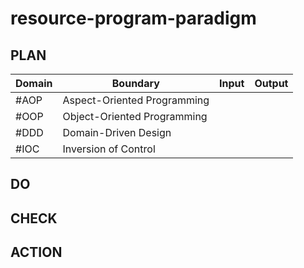 # resource-program-paradigm

## PLAN
|Domain|Boundary|Input|Output|
|---|---|---|---|
|#AOP|Aspect-Oriented Programming|
|#OOP|Object-Oriented Programming|
|#DDD|Domain-Driven Design|
|#IOC|Inversion of Control|
## DO
## CHECK
## ACTION
